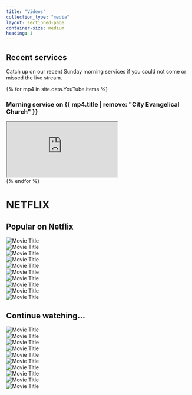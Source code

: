 ```yaml
---
title: "Videos"
collection_type: "media"
layout: sectioned-page
container-size: medium
heading: 1
---
```


## Recent services

Catch up on our recent Sunday morning services if you could not come or missed the live stream.

{% for mp4 in site.data.YouTube.items %}
### Morning service on {{ mp4.title | remove: "City Evangelical Church" }}

<div class="fluid-video"><iframe title="City Evangelical Church morning service {{ mp4.title | remove: "City Evangelical Church" }}" src="https://www.youtube-nocookie.com/embed/{{ mp4.guid | remove: "yt:video:" }}" allowfullscreen></iframe></div>
{% endfor %}

<h1>NETFLIX</h1>

  <div class="netflix-slider">
    <h2>Popular on Netflix</h2>
    <div class="swiper-container">
      <div class="swiper-wrapper">
        <div class="swiper-slide"><img src="https://source.unsplash.com/500x350/weekly?water" alt="Movie Title"></div>
        <div class="swiper-slide"><img src="https://source.unsplash.com/500x350/weekly?sky" alt="Movie Title"></div>
        <div class="swiper-slide"><img src="https://source.unsplash.com/500x350/weekly?blue" alt="Movie Title"></div>
        <div class="swiper-slide"><img src="https://source.unsplash.com/500x350/weekly?building" alt="Movie Title"></div>
        <div class="swiper-slide"><img src="https://source.unsplash.com/500x350/weekly?time" alt="Movie Title"></div>
        <div class="swiper-slide"><img src="https://source.unsplash.com/500x350/weekly?birds" alt="Movie Title"></div>
        <div class="swiper-slide"><img src="https://source.unsplash.com/500x350/weekly?lions" alt="Movie Title"></div>
        <div class="swiper-slide"><img src="https://source.unsplash.com/500x350/weekly?food" alt="Movie Title"></div>
        <div class="swiper-slide"><img src="https://source.unsplash.com/500x350/weekly?sport" alt="Movie Title"></div>
        <div class="swiper-slide"><img src="https://source.unsplash.com/500x350/weekly?music" alt="Movie Title"></div>
      </div>
      <!-- Add Pagination -->
      <!-- <div class="swiper-pagination"></div> -->
      <div class="swiper-button-next"></div>
      <div class="swiper-button-prev"></div>
    </div>
  </div>

  <div class="netflix-slider">
    <h2>Continue watching...</h2>
    <div class="swiper-container">
      <div class="swiper-wrapper">
        <div class="swiper-slide"><img src="https://source.unsplash.com/500x350/weekly?water" alt="Movie Title"></div>
        <div class="swiper-slide"><img src="https://source.unsplash.com/500x350/weekly?birds" alt="Movie Title"></div>
        <div class="swiper-slide"><img src="https://source.unsplash.com/500x350/weekly?lions" alt="Movie Title"></div>
        <div class="swiper-slide"><img src="https://source.unsplash.com/500x350/weekly?food" alt="Movie Title"></div>
        <div class="swiper-slide"><img src="https://source.unsplash.com/500x350/weekly?sky" alt="Movie Title"></div>
        <div class="swiper-slide"><img src="https://source.unsplash.com/500x350/weekly?blue" alt="Movie Title"></div>
        <div class="swiper-slide"><img src="https://source.unsplash.com/500x350/weekly?sport" alt="Movie Title"></div>
        <div class="swiper-slide"><img src="https://source.unsplash.com/500x350/weekly?music" alt="Movie Title"></div>
        <div class="swiper-slide"><img src="https://source.unsplash.com/500x350/weekly?building" alt="Movie Title"></div>
        <div class="swiper-slide"><img src="https://source.unsplash.com/500x350/weekly?time" alt="Movie Title"></div>
      </div>
      <!-- Add Pagination -->
      <!-- <div class="swiper-pagination"></div> -->
      <div class="swiper-button-next"></div>
      <div class="swiper-button-prev"></div>
    </div>
  </div>


